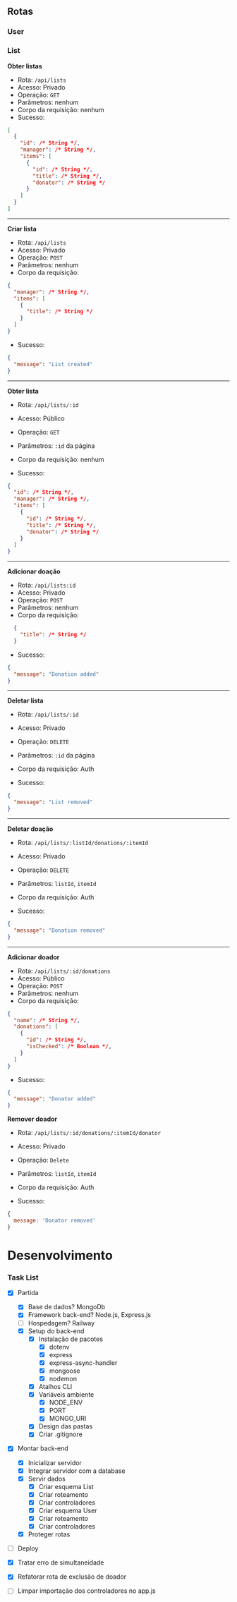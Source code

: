 ## Rotas

### User

### List

**Obter listas**

- Rota: `/api/lists`
- Acesso: Privado
- Operação: `GET`
- Parâmetros: nenhum
- Corpo da requisição: nenhum
- Sucesso:

```json
[
  {
    "id": /* String */,
    "manager": /* String */,
    "items": [
      {
        "id": /* String */,
        "title": /* String */,
        "donator": /* String */
      }
    ]
  }
]
```

---

**Criar lista**

- Rota: `/api/lists`
- Acesso: Privado
- Operação: `POST`
- Parâmetros: nenhum
- Corpo da requisição:

```json
{
  "manager": /* String */,
  "items": [
    {
      "title": /* String */
    }
  ]
}
```

- Sucesso:

```json
{
  "message": "List created"
}
```

---

**Obter lista**

- Rota: `/api/lists/:id`
- Acesso: Público
- Operação: `GET`
- Parâmetros: `:id` da página
- Corpo da requisição: nenhum

- Sucesso:

```json
{
  "id": /* String */,
  "manager": /* String */,
  "items": [
    {
      "id": /* String */,
      "title": /* String */,
      "donator": /* String */
    }
  ]
}
```

---

**Adicionar doação**

- Rota: `/api/lists:id`
- Acesso: Privado
- Operação: `POST`
- Parâmetros: nenhum
- Corpo da requisição:

```json
  {
    "title": /* String */
  }
```

- Sucesso:

```json
{
  "message": "Donation added"
}
```

---

**Deletar lista**

- Rota: `/api/lists/:id`
- Acesso: Privado
- Operação: `DELETE`
- Parâmetros: `:id` da página
- Corpo da requisição: Auth

- Sucesso:

```json
{
  "message": "List removed"
}
```

---

**Deletar doação**

- Rota: `/api/lists/:listId/donations/:itemId`
- Acesso: Privado
- Operação: `DELETE`
- Parâmetros: `listId`, `itemId`
- Corpo da requisição: Auth

- Sucesso:

```json
{
  "message": "Donation removed"
}
```

---

**Adicionar doador**

- Rota: `/api/lists/:id/donations`
- Acesso: Público
- Operação: `POST`
- Parâmetros: nenhum
- Corpo da requisição:

```json
{
  "name": /* String */,
  "donations": [
    {
      "id": /* String */,
      "isChecked": /* Boolean */,
    }
  ]
}
```

- Sucesso:

```json
{
  "message": "Donator added"
}
```

**Remover doador**

- Rota: `/api/lists/:id/donations/:itemId/donator`
- Acesso: Privado
- Operação: `Delete`
- Parâmetros: `listId`, `itemId`
- Corpo da requisição: Auth

- Sucesso:

```js
{
  message: 'Donator removed'
}
```

# Desenvolvimento

### Task List

- [x] Partida
  - [x] Base de dados? MongoDb
  - [x] Framework back-end? Node.js, Express.js
  - [ ] Hospedagem? Railway
  - [x] Setup do back-end
    - [x] Instalação de pacotes
      - [x] dotenv
      - [x] express
      - [x] express-async-handler
      - [x] mongoose
      - [x] nodemon
    - [x] Atalhos CLI
    - [x] Variáveis ambiente
      - [x] NODE_ENV
      - [x] PORT
      - [x] MONGO_URI
    - [x] Design das pastas
    - [x] Criar .gitignore
- [x] Montar back-end
  - [x] Inicializar servidor
  - [x] Integrar servidor com a database
  - [x] Servir dados
    - [x] Criar esquema List
    - [x] Criar roteamento
    - [x] Criar controladores
    - [x] Criar esquema User
    - [x] Criar roteamento
    - [x] Criar controladores
  - [x] Proteger rotas
- [ ] Deploy

- [x] Tratar erro de simultaneidade
- [x] Refatorar rota de exclusão de doador
- [ ] Limpar importação dos controladores no app.js
